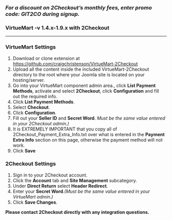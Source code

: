 ### _For a discount on 2Checkout’s monthly fees, enter promo code:  GIT2CO  during signup._

### VirtueMart -v 1.4.x-1.9.x with 2Checkout
----------------------------------------

### VirtueMart Settings

1. Download or clone extension at https://github.com/craigchristenson/VirtueMart-2Checkout 
2. Upload all the content inside the included VirtueMart-2Checkout directory to the root where your Joomla site is located on your hosting/server. 
3. Go into your VirtueMart component admin area., click **List Payment Methods**, activate and select **2Checkout**, click **Configuration** and fill out the required info. 
4. Click **List Payment Methods**. 
5. Select **Checkout**. 
6. Click **Configuration**. 
7. Fill out your **Seller ID** and **Secret Word**. _Must be the same value entered in your 2Checkout admin.)_ 
8. It is EXTREMELY IMPORTANT that you copy all of 2Checkout_Payment_Extra_Info.txt over what is entered in the **Payment Extra Info** section on this page, otherwise the payment method will not work. 
9. Click **Save** 

### 2Checkout Settings

1. Sign in to your 2Checkout account. 
2. Click the **Account** tab and **Site Management** subcategory. 
3. Under **Direct Return** select **Header Redirect**. 
4. Enter your **Secret Word**._(Must be the same value entered in your VirtueMart admin.)_
5. Click **Save Changes**.

**Please contact 2Checkout directly with any integration questions.**